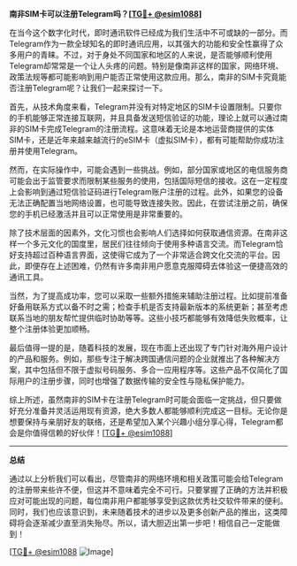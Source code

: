 **南非SIM卡可以注册Telegram吗？[[TG💪+ @esim1088](https://t.me/s/esim1088)]**

在当今这个数字化时代，即时通讯软件已经成为我们生活中不可或缺的一部分。而Telegram作为一款全球知名的即时通讯应用，以其强大的功能和安全性赢得了众多用户的青睐。不过，对于身处不同国家和地区的人来说，是否能够顺利使用Telegram却常常是一个让人头疼的问题。特别是像南非这样的国家，网络环境、政策法规等都可能影响到用户能否正常使用这款应用。那么，南非的SIM卡究竟能否注册Telegram呢？让我们一起来探讨一下。

首先，从技术角度来看，Telegram并没有对特定地区的SIM卡设置限制。只要你的手机能够正常连接互联网，并且具备发送短信验证的功能，理论上就可以通过南非的SIM卡完成Telegram的注册流程。这意味着无论是本地运营商提供的实体SIM卡，还是近年来越来越流行的eSIM卡（虚拟SIM卡），都有可能帮助你成功注册并使用Telegram。

然而，在实际操作中，可能会遇到一些挑战。例如，部分国家或地区的电信服务商可能会出于监管要求而限制某些服务的使用，包括国际短信的接收。这在一定程度上会影响到通过短信验证码进行Telegram账户注册的过程。此外，如果您的设备无法正确配置当地网络设置，也可能导致连接失败。因此，在尝试注册之前，确保您的手机已经激活并且可以正常使用是非常重要的。

除了技术层面的因素外，文化习惯也会影响人们选择如何获取通信资源。在南非这样一个多元文化的国度里，居民们往往倾向于使用多种语言交流。而Telegram恰好支持超过百种语言界面，这使得它成为了一个非常适合跨文化交流的平台。因此，即便存在上述困难，仍然有许多南非用户愿意克服障碍去体验这一便捷高效的通讯工具。

当然，为了提高成功率，您可以采取一些额外措施来辅助注册过程。比如提前准备好备用联系方式以备不时之需；检查手机是否支持最新版本的系统更新；甚至考虑联系当地的朋友帮忙提供临时协助等等。这些小技巧都能够有效降低失败概率，让整个注册体验更加顺畅。

最后值得一提的是，随着科技的发展，现在市面上还出现了专门针对海外用户设计的产品和服务。例如，那些专注于解决跨国通信问题的企业就推出了各种解决方案，其中包括但不限于虚拟号码服务、多合一应用程序等。这些产品不仅简化了国际用户的注册步骤，同时也增强了数据传输的安全性与隐私保护能力。

综上所述，虽然南非的SIM卡在注册Telegram时可能会面临一定挑战，但只要做好充分准备并灵活运用现有资源，绝大多数人都能够顺利完成这一目标。无论你是想要保持与亲朋好友的联络，还是希望加入某个兴趣小组分享心得，Telegram都会是你值得信赖的好伙伴！[[TG💪+ @esim1088](https://t.me/s/esim1088)]

---

**总结**

通过以上分析我们可以看出，尽管南非的网络环境和相关政策可能会给Telegram的注册带来些许不便，但这并不意味着完全不可行。只要掌握了正确的方法并积极应对可能出现的问题，每位南非用户都能够享受到这款优秀社交软件带来的便利。同时，我们也应该意识到，未来随着技术的进步以及更多创新产品的推出，这类障碍将会逐渐减少直至消失殆尽。所以，请大胆迈出第一步吧！相信自己一定能做到！

[[TG💪+ @esim1088](https://t.me/s/esim1088) ![Image](https://i.postimg.cc/4NQfJmqS/Snipaste-2025-05-13-00-14-12.png)]
